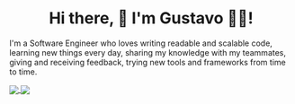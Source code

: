 <h1 align="center">Hi there, 👋 I'm Gustavo 👨‍💻!</h1>

I'm a Software Engineer who loves writing readable and scalable code, learning new things every day, sharing my knowledge with my teammates, giving and receiving feedback, trying new tools and frameworks from time to time.

<a href="https://github.com/gustavocd/gustavocd">
  <img align="center" src="https://github-readme-stats.vercel.app/api/top-langs/?username=gustavocd&show_icons=true&theme=tokyonight&layout=compact" />
</a>
<a href="https://github.com/gustavocd/gustavocd">
  <img align="center" src="https://github-readme-stats.vercel.app/api?username=gustavocd&show_icons=true&theme=tokyonight&hide=contribs,commits" />
</a>
